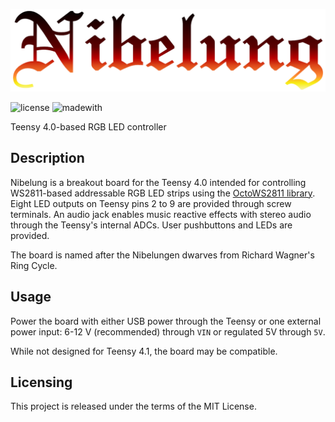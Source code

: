 ![logo](img/nibelung-logo.png)

![license](https://img.shields.io/github/license/electronictoast/nibelung) ![madewith](https://img.shields.io/badge/made%20with-KiCad-blue)

Teensy 4.0-based RGB LED controller

## Description
Nibelung is a breakout board for the Teensy 4.0 intended for controlling WS2811-based addressable RGB LED strips using the [OctoWS2811 library](https://www.pjrc.com/teensy/td_libs_OctoWS2811.html). Eight LED outputs on Teensy pins 2 to 9 are provided through screw terminals. An audio jack enables music reactive effects with stereo audio through the Teensy's internal ADCs. User pushbuttons and LEDs are provided.

The board is named after the Nibelungen dwarves from Richard Wagner's Ring Cycle.

## Usage
Power the board with either USB power through the Teensy or one external power input: 6-12 V (recommended) through `VIN` or regulated 5V through `5V`.

While not designed for Teensy 4.1, the board may be compatible. 

## Licensing
This project is released under the terms of the MIT License.
